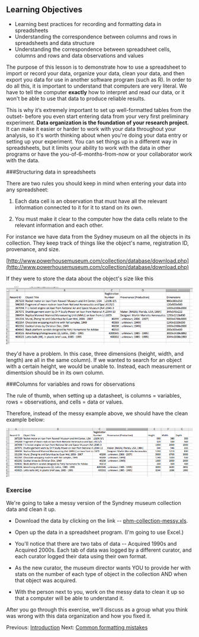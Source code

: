 ## Learning Objectives
* Learning best practices for recording and formatting data in spreadsheets
* Understanding the correspondence between columns and rows in spreadsheets
and data structure
* Understanding the correspondence between spreadsheet cells, columns and rows
and data observations and values

The purpose of this lesson is to demonstrate how to use a spreadsheet to import or record your data, organize your data, clean your data, and then export you data for use in another software program (such as R). In order to do all this, it is important to understand that computers are very literal. We have to tell the computer **exactly** how to interpret and read our data, or it won't be able to use that data to produce reliable results.

This is why it’s extremely important to set up well-formatted tables from the
outset- before you even start entering data from your very first preliminary
experiment. **Data organization is the foundation of your research project.**
It can make it easier or harder to work with your data throughout your
analysis, so it's worth thinking about when you're doing your data
entry or setting up your experiment. You can set things up in a different
way in spreadsheets, but it limits your ability to work with the data
in other programs or have the you-of-6-months-from-now or your collaborator
work with the data.

###Structuring data in spreadsheets

There are two rules you should keep in mind when entering your data
into any spreadsheet:

1. Each data cell is an observation that must have all the relevant information
connected to it for it to stand on its own.

2. You must make it clear to the computer how the data cells relate to the
relevant information and each other.

For instance we have data from the Sydney museum on all the objects in
its collection. They keep track of things like the object's name,
registration ID, provenance, and size.

[http://www.powerhousemuseum.com/collection/database/download.php](http://www.powerhousemuseum.com/collection/database/download.php)

If they were to store the data about the object's size like this

![messy example](messy1.png)

they'd have a problem. In this case, three dimensions (height, width, and length) are all in the same column). If we wanted to search for an object with a certain height, we would be unable to. Instead, each measurement or dimentsion should be in its own column.

###Columns for variables and rows for observations

The rule of thumb, when setting up a datasheet, is columns = variables,
rows = observations, and cells = data or values.

Therefore, instead of the messy example above, we should have the clean example below:

![clean example](clean1.png)

### Exercise

We're going to take a messy version of the Syndney museum collection data
and clean it up.

- Download the data by clicking on the link -- [phm-collection-messy.xls](phm-collection-messy.xls).

- Open up the data in a spreadsheet program. (I'm going to use Excel.)

- You'll notice that there are two tabs of data -- Acquired 1990s and Acquired 2000s. Each tab of data was logged by a different curator, and each curator logged their data using their own format.

- As the new curator, the museum director wants YOU to provide her with stats on the number of each type of object in the collection AND when that object was acquired.

- With the person next to you, work on the messy data to clean it up so
that a computer will be able to understand it.

After you go through this exercise, we'll discuss as a group what you think was wrong with this data organization and how you fixed it.  

Previous: [Introduction](00-intro.md)  Next: [Common formatting mistakes](02-common-mistakes.md)